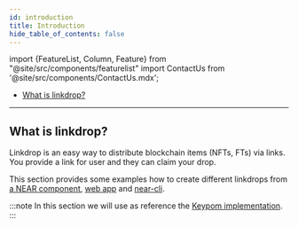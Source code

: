 ```yaml
---
id: introduction
title: Introduction
hide_table_of_contents: false
---
```



import {FeatureList, Column, Feature} from "@site/src/components/featurelist"
import ContactUs from '@site/src/components/ContactUs.mdx';


- [What is linkdrop?](#what-is-linkdrop)

---

## What is linkdrop?

Linkdrop is an easy way to distribute blockchain items (NFTs, FTs) via links. You provide a link for user and they can claim your drop.

This section provides some examples how to create different linkdrops from [a NEAR component](./interacting/bos.md), [web app](./interacting/web-app.md) and [near-cli](./interacting/near-cli.md).

:::note
In this section we will use as reference the [Keypom implementation](https://keypom.xyz/).
:::

